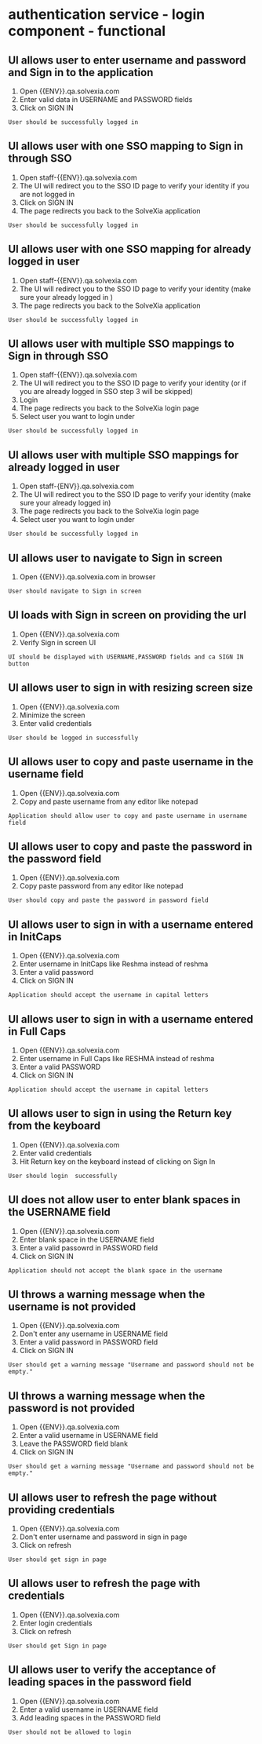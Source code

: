 # authentication service - login component - functional

## UI allows user to enter username and password and Sign in to the application

1. Open {{ENV}}.qa.solvexia.com
2. Enter valid data in USERNAME and PASSWORD fields
3. Click on SIGN IN

`User should be successfully logged in`

## UI allows user with one SSO mapping to Sign in through SSO

1. Open staff-{{ENV}}.qa.solvexia.com
2. The UI will redirect you to the SSO ID page to verify your identity if you are not logged in
3. Click on SIGN IN
4. The page redirects you back to the SolveXia application

`User should be successfully logged in`

## UI allows user with one SSO mapping for already logged in user

1. Open staff-{{ENV}}.qa.solvexia.com
2. The UI will redirect you to the SSO ID page to verify your identity (make sure your already logged in )
3. The page redirects you back to the SolveXia application

`User should be successfully logged in` 

## UI allows user with multiple SSO mappings to Sign in through SSO

1. Open staff-{{ENV}}.qa.solvexia.com
2. The UI will redirect you to the SSO ID page to verify your identity (or if you are already logged in SSO step 3 will be skipped)
3. Login
4. The page redirects you back to the SolveXia login page
5. Select user you want to login under

`User should be successfully logged in`

## UI allows user with multiple SSO mappings for already logged in user

1. Open staff-{ENV}}.qa.solvexia.com
2. The UI will redirect you to the SSO ID page to verify your identity (make sure your already logged in)
3. The page redirects you back to the SolveXia login page
4. Select user you want to login under

`User should be successfully logged in`

## UI allows user to navigate to Sign in screen 

1. Open {{ENV}}.qa.solvexia.com in browser

`User should navigate to Sign in screen`

## UI loads with Sign in screen on providing the url
 
1. Open {{ENV}}.qa.solvexia.com 
2. Verify Sign in screen UI

`UI should be displayed with USERNAME,PASSWORD fields and ca SIGN IN button`

## UI allows user to sign in with resizing screen size

1. Open {{ENV}}.qa.solvexia.com 
2. Minimize the screen 
3. Enter valid credentials

`User should be logged in successfully`

## UI allows user to copy and paste username in the username field

1. Open {{ENV}}.qa.solvexia.com
2. Copy and paste username from any editor like notepad

`Application should allow user to copy and paste username in username field`

## UI allows user to copy and paste the password in the password field

1. Open {{ENV}}.qa.solvexia.com
2. Copy paste password from any editor like notepad

 `User should copy and paste the password in password field`

## UI allows user to sign in with a username entered in InitCaps

1. Open {{ENV}}.qa.solvexia.com 
2. Enter username in InitCaps like Reshma instead of reshma 
3. Enter a valid password
4. Click on SIGN IN

`Application should accept the username in capital letters`

## UI allows user to sign in with a username entered in Full Caps

1. Open {{ENV}}.qa.solvexia.com 
2. Enter username in Full Caps like RESHMA instead of reshma  
3. Enter a valid PASSWORD
4. Click on SIGN IN

`Application should accept the username in capital letters`

## UI allows user to sign in using the Return key from the keyboard

1. Open {{ENV}}.qa.solvexia.com 
2. Enter valid credentials
3. Hit Return key on the keyboard instead of clicking on Sign In

`User should login  successfully `

## UI does not allow user to enter blank spaces in the USERNAME field

1. Open {{ENV}}.qa.solvexia.com 
2. Enter blank space in the USERNAME field
3. Enter a valid passowrd in PASSWORD field
4. Click on SIGN IN
	
`Application should not accept the blank space in the username `

## UI throws a warning message when the username is not provided

1. Open {{ENV}}.qa.solvexia.com 
2. Don't enter any username in USERNAME field
3. Enter a valid password in PASSWORD field
4. Click on SIGN IN

`User should get a warning message "Username and password should not be empty." `

## UI throws a warning message when the password is not provided

1. Open {{ENV}}.qa.solvexia.com
2. Enter a valid username in USERNAME field
3. Leave the PASSWORD field blank
4. Click on SIGN IN

`User should get a warning message "Username and password should not be empty." `

## UI allows user to refresh the page without providing credentials 

1. Open {{ENV}}.qa.solvexia.com
2. Don't enter username and password in sign in page 
3. Click on refresh

`User should get sign in page`

## UI allows user to refresh the page with credentials

1. Open {{ENV}}.qa.solvexia.com 
2. Enter login credentials
3. Click on refresh

`User should get Sign in page`

## UI allows user to verify the acceptance of leading spaces in the password field 

1. Open {{ENV}}.qa.solvexia.com 
2. Enter a valid username in USERNAME field								
3. Add leading spaces in the PASSWORD field

`User should not be allowed to login `
